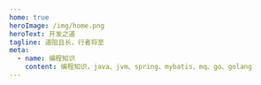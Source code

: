 ```yaml
---
home: true
heroImage: /img/home.png
heroText: 开发之道
tagline: 道阻且长，行者将至
meta:
  - name: 编程知识
    content: 编程知识，java、jvm、spring、mybatis、mq、go、golang
---
```

<!--

全文分类管理：
1. 前端
2. 后端
3. 系统设计
4. 工具
5. 户外


全文标签管理：
1. 

-->